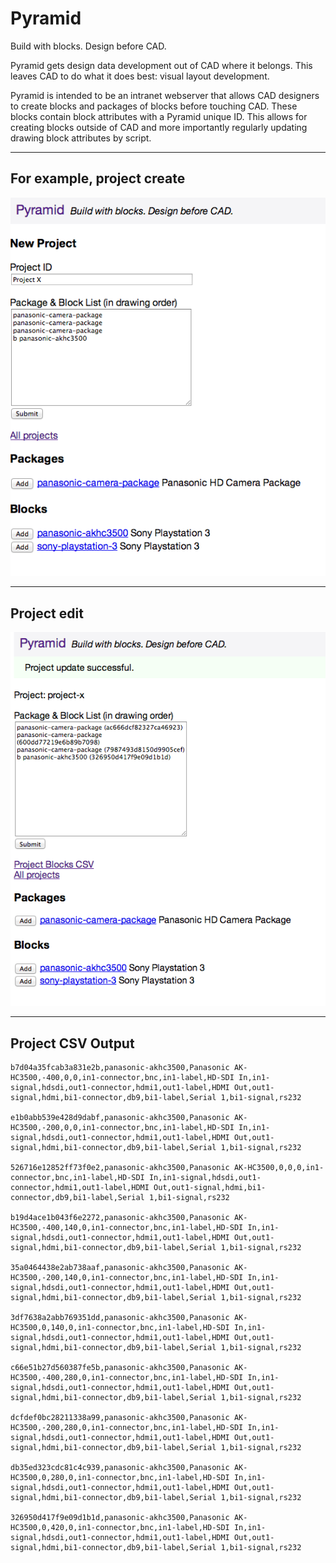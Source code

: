 Pyramid
=======

Build with blocks. Design before CAD.

Pyramid gets design data development out of CAD where it belongs. This leaves CAD to do what it does best: visual layout development.

Pyramid is intended to be an intranet webserver that allows CAD designers to create blocks and packages of blocks before touching CAD. These blocks contain block attributes with a Pyramid unique ID.  This allows for creating blocks outside of CAD and more importantly regularly updating drawing block attributes by script.


***
## For example, project create

![Screenshot Create](docs/screenshot-create.png)

***
## Project edit

![Screenshot Edit](docs/screenshot-edit.png)

***
## Project CSV Output

    b7d04a35fcab3a831e2b,panasonic-akhc3500,Panasonic AK-HC3500,-400,0,0,in1-connector,bnc,in1-label,HD-SDI In,in1-signal,hdsdi,out1-connector,hdmi1,out1-label,HDMI Out,out1-signal,hdmi,bi1-connector,db9,bi1-label,Serial 1,bi1-signal,rs232

    e1b0abb539e428d9dabf,panasonic-akhc3500,Panasonic AK-HC3500,-200,0,0,in1-connector,bnc,in1-label,HD-SDI In,in1-signal,hdsdi,out1-connector,hdmi1,out1-label,HDMI Out,out1-signal,hdmi,bi1-connector,db9,bi1-label,Serial 1,bi1-signal,rs232

    526716e12852ff73f0e2,panasonic-akhc3500,Panasonic AK-HC3500,0,0,0,in1-connector,bnc,in1-label,HD-SDI In,in1-signal,hdsdi,out1-connector,hdmi1,out1-label,HDMI Out,out1-signal,hdmi,bi1-connector,db9,bi1-label,Serial 1,bi1-signal,rs232

    b19d4ace1b043f6e2272,panasonic-akhc3500,Panasonic AK-HC3500,-400,140,0,in1-connector,bnc,in1-label,HD-SDI In,in1-signal,hdsdi,out1-connector,hdmi1,out1-label,HDMI Out,out1-signal,hdmi,bi1-connector,db9,bi1-label,Serial 1,bi1-signal,rs232

    35a0464438e2ab738aaf,panasonic-akhc3500,Panasonic AK-HC3500,-200,140,0,in1-connector,bnc,in1-label,HD-SDI In,in1-signal,hdsdi,out1-connector,hdmi1,out1-label,HDMI Out,out1-signal,hdmi,bi1-connector,db9,bi1-label,Serial 1,bi1-signal,rs232

    3df7638a2abb769351dd,panasonic-akhc3500,Panasonic AK-HC3500,0,140,0,in1-connector,bnc,in1-label,HD-SDI In,in1-signal,hdsdi,out1-connector,hdmi1,out1-label,HDMI Out,out1-signal,hdmi,bi1-connector,db9,bi1-label,Serial 1,bi1-signal,rs232

    c66e51b27d560387fe5b,panasonic-akhc3500,Panasonic AK-HC3500,-400,280,0,in1-connector,bnc,in1-label,HD-SDI In,in1-signal,hdsdi,out1-connector,hdmi1,out1-label,HDMI Out,out1-signal,hdmi,bi1-connector,db9,bi1-label,Serial 1,bi1-signal,rs232

    dcfdef0bc28211338a99,panasonic-akhc3500,Panasonic AK-HC3500,-200,280,0,in1-connector,bnc,in1-label,HD-SDI In,in1-signal,hdsdi,out1-connector,hdmi1,out1-label,HDMI Out,out1-signal,hdmi,bi1-connector,db9,bi1-label,Serial 1,bi1-signal,rs232

    db35ed323cdc81c4c939,panasonic-akhc3500,Panasonic AK-HC3500,0,280,0,in1-connector,bnc,in1-label,HD-SDI In,in1-signal,hdsdi,out1-connector,hdmi1,out1-label,HDMI Out,out1-signal,hdmi,bi1-connector,db9,bi1-label,Serial 1,bi1-signal,rs232

    326950d417f9e09d1b1d,panasonic-akhc3500,Panasonic AK-HC3500,0,420,0,in1-connector,bnc,in1-label,HD-SDI In,in1-signal,hdsdi,out1-connector,hdmi1,out1-label,HDMI Out,out1-signal,hdmi,bi1-connector,db9,bi1-label,Serial 1,bi1-signal,rs232
